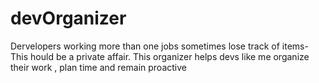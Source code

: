 # devOrganizer
Dervelopers working more than one jobs sometimes lose track of items- This hould be a private affair. This organizer helps devs like me organize their work , plan time and remain proactive
